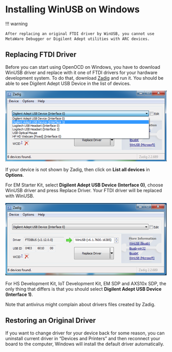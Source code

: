 # Installing WinUSB on Windows

!!! warning

    After replacing an original FTDI driver by WinUSB, you cannot use
    MetaWare Debugger or Digilent Adept utilities with ARC devices.

## Replacing FTDI Driver

Before you can start using OpenOCD on Windows, you have to download
WinUSB driver and replace with it one of FTDI drivers for your hardware
development system. To do that, download [Zadig](http://zadig.akeo.ie/)
and run it. You should be able to see Digilent Adept USB Device in the
list of devices.

![Zadig devices list](images/zadig_device_list.png)

If your device is not shown by Zadig, then click on **List all devices**
in **Options**.

For EM Starter Kit, select **Digilent Adept USB Device (Interface 0)**,
choose WinUSB driver and press Replace Driver. Your FTDI driver will
be replaced with WinUSB.

![Zadig with selected device](images/zadig_selected.png)

For HS Development Kit, IoT Development Kit, EM SDP and AXS10x SDP,
the only thing that differs is that you should select
**Digilent Adept USB Device (Interface 1)**.

Note that antivirus might complain about drivers files created by Zadig.

## Restoring an Original Driver

If you want to change driver for your device back for some reason, you can
uninstall current driver in “Devices and Printers” and then reconnect your
board to the computer, Windows will install the default driver automatically.
